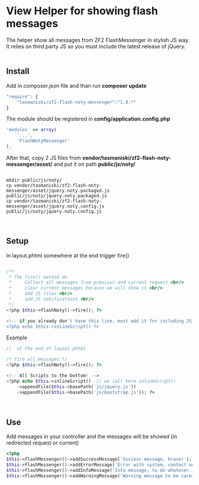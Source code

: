 # View Helper for showing flash messages

The helper show all messages from ZF2 FlashMessenger in stylish JS way.
It relies on third party JS so you must include the latest release of jQuery. <br/> <br/>

## **Install**

Add in composer.json file and than run **composer update**

```javascript
"require": {
    "tasmaniski/zf2-flash-noty-messenger":"1.0.*"
}
```

The module should be registered in **config/application.config.php**

```javascript
'modules' => array(
    '...',
    'FlashNotyMessenger'
),
```

After that, copy 2 JS files from **vendor/tasmaniski/zf2-flash-noty-messenger/asset/** and put it on path **public/js/noty/** <br/>

```shell

mkdir public/js/noty/
cp vendor/tasmaniski/zf2-flash-noty-messenger/asset/jquery.noty.packaged.js public/js/noty/jquery.noty.packaged.js
cp vendor/tasmaniski/zf2-flash-noty-messenger/asset/jquery.noty.config.js public/js/noty/jquery.noty.config.js
```

<br/>

## **Setup**

In layout.phtml somewhere at the end trigger fire()

```php

/**
 * The fire() method do
 *     Collect all messages from previous and current request <br/>
 *     clear current messages because we will show it <br/>
 *     add JS files <br/>
 *     add JS notifications <br/>
 */
<?php $this->flashNoty()->fire(); ?>

<!-- if you already don't have this line, must add it for including JS files -->
<?php echo $this->inlineScript() ?>
```

Example

```php
//  at the end of layout.phtml

/* fire all messages */
<?php $this->flashNoty()->fire(); ?>

<!-- All Scripts to the bottom! -->
<?php echo $this->inlineScript()  // we call here inlineScript()
    ->appendFile($this->basePath('js/jquery.js'))
    ->appendFile($this->basePath('js/bootstrap.js')); ?>

```

<br/>

## **Use**

Add messages in your controller and the messages will be showed (in redirected request or current)

```php
<?php
$this->flashMessenger()->addSuccessMessage('Success message, bravo!');
$this->flashMessenger()->addErrorMessage('Error with system, contact us.');
$this->flashMessenger()->addInfoMessage('Info message, to do whatever...');
$this->flashMessenger()->addWarningMessage('Warning message to be careful.');
```


